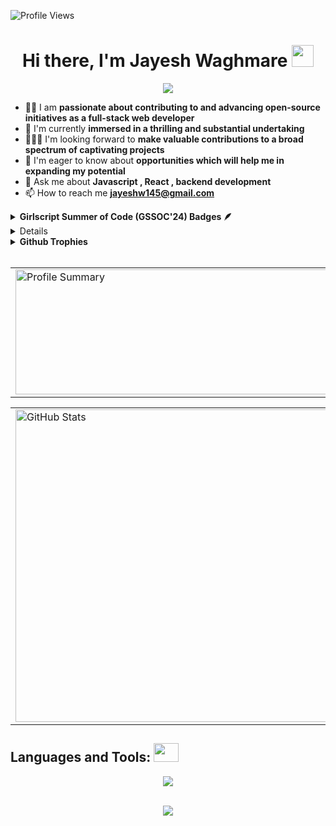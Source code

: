 <p align="left">
    <img src="https://komarev.com/ghpvc/?username=Jayesh-Waghmare&label=Profile%20views&color=0e75b6&style=flat" alt="Profile Views" />
</p>

<h1 align="center"> Hi there, I'm Jayesh Waghmare <img src="https://raw.githubusercontent.com/MartinHeinz/MartinHeinz/master/wave.gif" width="35px"> </h1> 

<p align="center">
  <img src="https://readme-typing-svg.demolab.com/?lines=Passionate+Open+Source+Contributor;Learning+by+Building;Let's+Build+Something+Awesome!&center=true&width=500&height=25">
</p>

- 👩‍💻 I am **passionate about contributing to and advancing open-source initiatives as a full-stack web developer**
- 🔭 I'm currently **immersed in a thrilling and substantial undertaking**
- 🧑‍🤝‍🧑 I'm looking forward to **make valuable contributions to a broad spectrum of captivating projects**
- 🤝 I'm eager to know about **opportunities which will help me in expanding my potential**
- 💬 Ask me about **Javascript , React , backend development**
- 📫 How to reach me **jayeshw145@gmail.com**

<details>
  <summary><b>Girlscript Summer of Code (GSSOC'24) Badges 🪶</b> </summary>
<div style='display:flex; align-items:center; gap: 10;' align='center'><a href="https://gssoc.girlscript.tech/leaderboard">
<img src="https://raw.githubusercontent.com/GSSoC24/Postman-Challenge/main/docs/assets/Postman%20White.png" width="100px" height="100px" />
  <img src="https://raw.githubusercontent.com/GSSoC24/Postman-Challenge/main/docs/assets/1.png" width="100px" height="100px" />
  <img src="https://raw.githubusercontent.com/GSSoC24/Postman-Challenge/main/docs/assets/2.png" width="100px" height="100px" />
  <img src="https://raw.githubusercontent.com/GSSoC24/Postman-Challenge/main/docs/assets/3.png" width="100px" height="100px" />
  <img src="https://raw.githubusercontent.com/GSSoC24/Postman-Challenge/main/docs/assets/4.png" width="100px" height="100px" />
  <img src="https://raw.githubusercontent.com/GSSoC24/Postman-Challenge/main/docs/assets/5.png" width="100px" height="100px" />
</div>
</details>

<details> 
 <summary><b>Hacktoberfest'24 Badges</b></summary>
 
 [![An image of @jayeshwaghmare's Holopin badges, which is a link to view their full Holopin profile](https://holopin.me/jayeshwaghmare)](https://holopin.io/@jayeshwaghmare)

</details>

<details>
  <summary><strong>Github Trophies</strong></summary>
    <p align="left"> <a href="https://github.com/ryo-ma/github-profile-trophy"><img src="https://github-profile-trophy.vercel.app/?username=Jayesh-Waghmare&theme=onedark&title=Commits,Repositories,PullRequest,-Experience,-Issues,-Stars,-Followers,-Reviews" alt="Jayesh-Waghmare" /></a>    
    </p>
</details>

<br>

<table width="100%" align="center">
<tr>
<td>
  <img height="200em" width="700em" src="http://github-profile-summary-cards.vercel.app/api/cards/profile-details?username=Jayesh-Waghmare&theme=radical" alt="Profile Summary">
</td>
<td>
  <img height="180em" width="500em" src="https://github-readme-stats.vercel.app/api/top-langs/?username=Jayesh-Waghmare&hide_border=true&theme=dark&layout=compact"/>
</td>

</table>

<table width="100%" align="center">
<tr>
<td>
  <img width="500em" src="https://github-readme-stats.vercel.app/api?username=Jayesh-Waghmare&show_icons=true&locale=en&theme=radical" alt="GitHub Stats"/>
</td>
<td>
  <a href="https://git.io/streak-stats"><img height="180em" width="700em" src="https://streak-stats.demolab.com?user=Jayesh-Waghmare&theme=dark&hide_border=true" alt="GitHub Streak" /></a>
</td>
</tr>
</table>

## Languages and Tools: <img src='https://user-images.githubusercontent.com/74038190/206662607-d9e7591e-bbf9-42f9-9386-29efc927bc16.gif' width="40" height="30px">

<div align="center">
  <img src="https://skillicons.dev/icons?i=cpp,c,js,react,html,css,nodejs,express,tailwind,ts,nextjs,mongodb,mysql,git,github,postman,vscode,vite,windows" /> 
  <br>
</div>
<br>

<p align="center">
  <img src="https://capsule-render.vercel.app/api?type=waving&color=gradient&height=60&section=footer"/>
</p>
